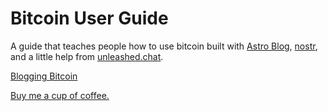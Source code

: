 # Bitcoin User Guide

A guide that teaches people how to use bitcoin built with [Astro Blog](https://astro.build/blog/),  [nostr](https://nostr.how/en/what-is-nostr), and a little help from [unleashed.chat](https://unleashed.chat/).

[Blogging Bitcoin](https://habla.news/p/nprofile1qyvhwumn8ghj7mn0wd68yvfwvd6hyun9de6zuenedyhszxrhwden5te0wfjkccte9e3h2unjv4h8gtnx095j7qghwaehxw309aex2mrp0yh8qunfd4skctnwv46z7qgswaehxw309ahx7um5wghx6mmd9uq3uamnwvaz7tmwdaehgu3dwp6kytnhv4kxcmmjv3jhytnwv46z7qgwwaehxw309ahx7uewd3hkctcpzdmhxue69uhk7enxvd5xz6tw9ec82c30qywhwumn8ghj7mn0wd68ytnzd96xxmmfdejhytnnda3kjctv9uqzqadlydf3460e333fjkaqwxg7fz82636ew5m36c7hml2xhhsml2y4csrc5a)



[Buy me a cup of coffee.](https://zapper.fun/zap?id=nevent1qqszxs6vun4tv2nahe9uhe8v9cj0lyzwp69m0f0yxacdpw8wy4hgj5czyp6m7g6nrt5lnrrzn9d6quv3ujyw44r4jafhr43a0h75d00ph75f2qcyqqqqqqg2glrjk)

